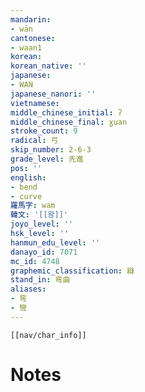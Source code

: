 ```yaml
---
mandarin:
- wān
cantonese:
- waan1
korean:
korean_native: ''
japanese:
- WAN
japanese_nanori: ''
vietnamese:
middle_chinese_initial: ʔ
middle_chinese_final: ɣuan
stroke_count: 9
radical: 弓
skip_number: 2-6-3
grade_level: 先進
pos: ''
english:
- bend
- curve
羅馬字: wam
韓文: '[[왐]]'
joyo_level: ''
hsk_level: ''
hanmun_edu_level: ''
danayo_id: 7071
mc_id: 4748
graphemic_classification: 䜌
stand_in: 弯曲
aliases:
- 弯
- 彎
---
```

```meta-bind-embed
[[nav/char_info]]
```

# Notes
